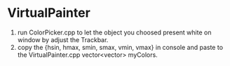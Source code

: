 # VirtualPainter

  1. run ColorPicker.cpp to let the object you choosed present white on window by adjust the Trackbar.
  2. copy the {hsin, hmax, smin, smax, vmin, vmax} in console and paste to the VirtualPainter.cpp vector<vector<int>> myColors.
